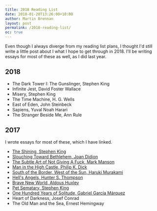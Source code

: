 ```yaml
---
title: 2018 Reading List
date: 2018-01-20T13:26:00+10:00
author: Martin Brennan
layout: post
permalink: /2018-reading-list/
oc: true
---
```


<span class="first-letter">E</span>ven though I always diverge from my reading list plans, I thought I'd still write a little post about I what I hope to get through in 2018. I'll be writing essays for most of these as well, as I did last year.

<!--more-->

## 2018

- The Dark Tower I: The Gunslinger, Stephen King
- Infinite Jest, David Foster Wallace
- Misery, Stephen King
- The Time Machine, H. G. Wells
- East of Eden, John Steinbeck
- Sapiens, Yuval Noah Harari
- The Stranger Beside Me, Ann Rule

## 2017

I wrote essays for most of these, which I have linked.

- [The Shining, Stephen King](/the-shining)
- [Slouching Toward Bethlehem, Joan Didion](/slouching-toward-bethlehem)
- [The Subtle Art of Not Giving A Fuck, Mark Manson](/the-subtle-art-of-not-giving-a-fuck)
- [Man in the High Castle, Philip K. Dick](/man-in-the-high-castle)
- [South of the Border, West of the Sun, Haruki Murakami](/south-of-the-border-west-of-the-sun)
- [Hell's Angels, Hunter S. Thompson](/hells-angels)
- [Brave New World, Aldous Huxley](/brave-new-world)
- [Pet Sematary, Stephen King](/pet-semetary)
- [One Hundred Years of Solitude, Gabriel García Márquez](/one-hundred-years-of-solitude)
- Heart of Darkness, Josef Conrad
- The Old Man and the Sea, Ernest Hemingway
